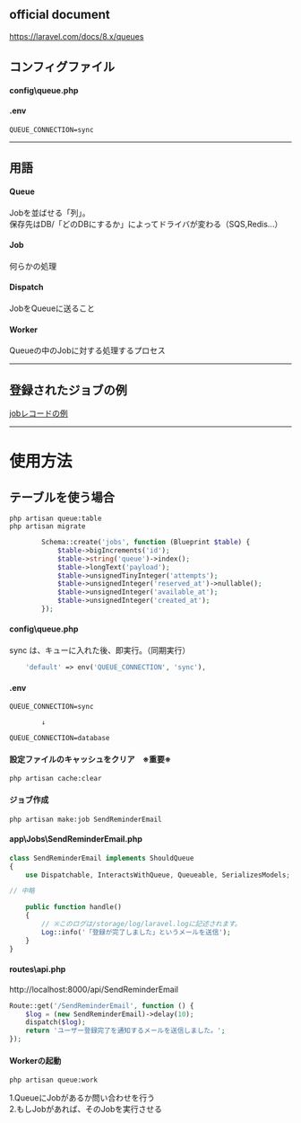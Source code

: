 ## official document
https://laravel.com/docs/8.x/queues


## コンフィグファイル
#### config\queue.php

#### .env
```
QUEUE_CONNECTION=sync
```
_______________________________________________________
## 用語

#### Queue
Jobを並ばせる「列」。  
保存先はDB/「どのDBにするか」によってドライバが変わる（SQS,Redis...）

#### Job
何らかの処理

#### Dispatch
JobをQueueに送ること

#### Worker
Queueの中のJobに対する処理するプロセス

_______________________________________________________
## 登録されたジョブの例
[jobレコードの例](.\66_job_1.md)  

_______________________________________________________
# 使用方法

## テーブルを使う場合
```
php artisan queue:table
php artisan migrate
```

```php
        Schema::create('jobs', function (Blueprint $table) {
            $table->bigIncrements('id');
            $table->string('queue')->index();
            $table->longText('payload');
            $table->unsignedTinyInteger('attempts');
            $table->unsignedInteger('reserved_at')->nullable();
            $table->unsignedInteger('available_at');
            $table->unsignedInteger('created_at');
        });
```


#### config\queue.php
sync は、キューに入れた後、即実行。（同期実行）
```php
    'default' => env('QUEUE_CONNECTION', 'sync'),
```

#### .env
```
QUEUE_CONNECTION=sync

        ↓

QUEUE_CONNECTION=database
```

#### 設定ファイルのキャッシュをクリア　※重要※
```
php artisan cache:clear
```

#### ジョブ作成
```
php artisan make:job SendReminderEmail
```


#### app\Jobs\SendReminderEmail.php
```php
class SendReminderEmail implements ShouldQueue
{
    use Dispatchable, InteractsWithQueue, Queueable, SerializesModels;

// 中略

    public function handle()
    {
        // ※このログは/storage/log/laravel.logに記述されます。
        Log::info('「登録が完了しました」というメールを送信');
    }
}
```

#### routes\api.php
http://localhost:8000/api/SendReminderEmail
```php
Route::get('/SendReminderEmail', function () {
    $log = (new SendReminderEmail)->delay(10);
    dispatch($log);
    return 'ユーザー登録完了を通知するメールを送信しました。';
});
```

#### Workerの起動
```
php artisan queue:work
```
1.QueueにJobがあるか問い合わせを行う  
2.もしJobがあれば、そのJobを実行させる  




